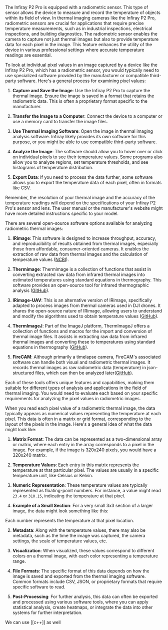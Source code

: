 The Infiray P2 Pro is equipped with a radiometric sensor. This type of sensor allows the device to measure and record the temperature of objects within its field of view. In thermal imaging cameras like the Infiray P2 Pro, radiometric sensors are crucial for applications that require precise temperature measurements, such as in industrial inspections, electrical inspections, and building diagnostics. The radiometric sensor enables the camera to capture not just thermal images but also to provide temperature data for each pixel in the image. This feature enhances the utility of the device in various professional settings where accurate temperature readings are essential.

To look at individual pixel values in an image captured by a device like the Infiray P2 Pro, which has a radiometric sensor, you would typically need to use specialized software provided by the manufacturer or compatible third-party software. Here's a general process for examining pixel values:

1. **Capture and Save the Image**: Use the Infiray P2 Pro to capture the thermal image. Ensure the image is saved in a format that retains the radiometric data. This is often a proprietary format specific to the manufacturer.
    
2. **Transfer the Image to a Computer**: Connect the device to a computer or use a memory card to transfer the image files.
    
3. **Use Thermal Imaging Software**: Open the image in thermal imaging analysis software. Infiray likely provides its own software for this purpose, or you might be able to use compatible third-party software.
    
4. **Analyze the Image**: The software should allow you to hover over or click on individual pixels to see their temperature values. Some programs also allow you to analyze regions, set temperature thresholds, and see histograms of temperature distribution.
    
5. **Export Data**: If you need to process the data further, some software allows you to export the temperature data of each pixel, often in formats like CSV.
    

Remember, the resolution of your thermal image and the accuracy of the temperature readings will depend on the specifications of your Infiray P2 Pro's sensor and lens. The user manual or the manufacturer's website might have more detailed instructions specific to your model.


There are several open-source software options available for analyzing radiometric thermal images:

1. **IRimage**: This software is designed to increase throughput, accuracy, and reproducibility of results obtained from thermal images, especially those from affordable, consumer-oriented cameras. It enables the extraction of raw data from thermal images and the calculation of temperature values​ ([NCBI](https://www.ncbi.nlm.nih.gov/pmc/articles/PMC9138121/#:~:text=IRimage%20was%20developed%20with%20the,images%20and%20calculate%20temperature))​.
    
2. **Thermimage**: Thermimage is a collection of functions that assist in converting extracted raw data from infrared thermal images into estimated temperatures using standard equations in thermography. This software provides an open-source tool for infrared thermographic analysis​ ([GitHub](https://github.com/gtatters/Thermimage#:~:text=Thermimage%3A%20Thermal%20Image%20Analysis,assisting%20with%20infrared%20thermographic%20analysis))​.
    
3. **IRimage-UAV**: This is an alternative version of IRimage, specifically adapted to process images from thermal cameras used in DJI drones. It shares the open-source nature of IRimage, allowing users to understand and modify the algorithms used to obtain temperature values​ ([GitHub](https://github.com/gpereyrairujo/IRimage#:~:text=IRimage%20is%20open%20source%2C%20in,cameras%20used%20in%20DJI%20drones))​.
    
4. **ThermImageJ**: Part of the ImageJ platform, ThermImageJ offers a collection of functions and macros for the import and conversion of thermal image files. It assists in extracting raw data from infrared thermal images and converting these to temperatures using standard equations in thermography​ ([GitHub](https://github.com/gtatters/ThermImageJ#:~:text=ThermImageJ%20is%20a%20collection%20of,using%20standard%20equations%20in%20thermography))​.
    
5. **FireCAM**: Although primarily a timelapse camera, FireCAM's associated software can handle both visual and radiometric thermal images. It records thermal images as raw radiometric data (temperature) in json-structured files, which can then be analyzed later​ ([GitHub](https://github.com/danjulio/firecam#:~:text=FireCAM%20is%20a%20timelapse%20camera,a%20touch%20LCD%20control))​.
    

Each of these tools offers unique features and capabilities, making them suitable for different types of analysis and applications in the field of thermal imaging. You would need to evaluate each based on your specific requirements for analyzing the pixel values in radiometric images.


When you read each pixel value of a radiometric thermal image, the data typically appears as numerical values representing the temperature at each pixel. This data is often in a matrix or grid format, corresponding to the layout of the pixels in the image. Here's a general idea of what the data might look like:

1. **Matrix Format**: The data can be represented as a two-dimensional array or matrix, where each entry in the array corresponds to a pixel in the image. For example, if the image is 320x240 pixels, you would have a 320x240 matrix.
    
2. **Temperature Values**: Each entry in this matrix represents the temperature at that particular pixel. The values are usually in a specific temperature unit, like Celsius or Kelvin.
    
3. **Numeric Representation**: These temperature values are typically represented as floating-point numbers. For instance, a value might read `23.4` or `310.15`, indicating the temperature at that pixel.
    
4. **Example of a Small Section**: For a very small 3x3 section of a larger image, the data might look something like this:

Each number represents the temperature at that pixel location.
    
2. **Metadata**: Along with the temperature values, there may also be metadata, such as the time the image was captured, the camera settings, the scale of temperature values, etc.
    
3. **Visualization**: When visualized, these values correspond to different colors on a thermal image, with each color representing a temperature range.
    
4. **File Formats**: The specific format of this data depends on how the image is saved and exported from the thermal imaging software. Common formats include CSV, JSON, or proprietary formats that require specific software to read.
    
5. **Post-Processing**: For further analysis, this data can often be exported and processed using various software tools, where you can apply statistical analysis, create heatmaps, or integrate the data into other systems for further interpretation.

We can use [[c++]] as well
